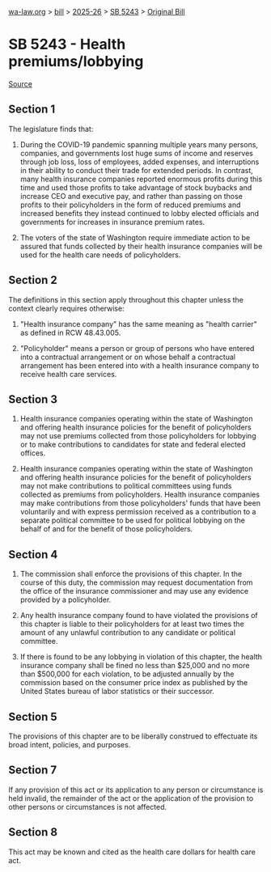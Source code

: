 [wa-law.org](/) > [bill](/bill/) > [2025-26](/bill/2025-26/) > [SB 5243](/bill/2025-26/sb/5243/) > [Original Bill](/bill/2025-26/sb/5243/1/)

# SB 5243 - Health premiums/lobbying

[Source](http://lawfilesext.leg.wa.gov/biennium/2025-26/Pdf/Bills/Senate%20Bills/5243.pdf)

## Section 1
The legislature finds that:

1. During the COVID-19 pandemic spanning multiple years many persons, companies, and governments lost huge sums of income and reserves through job loss, loss of employees, added expenses, and interruptions in their ability to conduct their trade for extended periods. In contrast, many health insurance companies reported enormous profits during this time and used those profits to take advantage of stock buybacks and increase CEO and executive pay, and rather than passing on those profits to their policyholders in the form of reduced premiums and increased benefits they instead continued to lobby elected officials and governments for increases in insurance premium rates.

2. The voters of the state of Washington require immediate action to be assured that funds collected by their health insurance companies will be used for the health care needs of policyholders.

## Section 2
The definitions in this section apply throughout this chapter unless the context clearly requires otherwise:

1. "Health insurance company" has the same meaning as "health carrier" as defined in RCW 48.43.005.

2. "Policyholder" means a person or group of persons who have entered into a contractual arrangement or on whose behalf a contractual arrangement has been entered into with a health insurance company to receive health care services.

## Section 3
1. Health insurance companies operating within the state of Washington and offering health insurance policies for the benefit of policyholders may not use premiums collected from those policyholders for lobbying or to make contributions to candidates for state and federal elected offices.

2. Health insurance companies operating within the state of Washington and offering health insurance policies for the benefit of policyholders may not make contributions to political committees using funds collected as premiums from policyholders. Health insurance companies may make contributions from those policyholders' funds that have been voluntarily and with express permission received as a contribution to a separate political committee to be used for political lobbying on the behalf of and for the benefit of those policyholders.

## Section 4
1. The commission shall enforce the provisions of this chapter. In the course of this duty, the commission may request documentation from the office of the insurance commissioner and may use any evidence provided by a policyholder.

2. Any health insurance company found to have violated the provisions of this chapter is liable to their policyholders for at least two times the amount of any unlawful contribution to any candidate or political committee.

3. If there is found to be any lobbying in violation of this chapter, the health insurance company shall be fined no less than $25,000 and no more than $500,000 for each violation, to be adjusted annually by the commission based on the consumer price index as published by the United States bureau of labor statistics or their successor.

## Section 5
The provisions of this chapter are to be liberally construed to effectuate its broad intent, policies, and purposes.

## Section 7
If any provision of this act or its application to any person or circumstance is held invalid, the remainder of the act or the application of the provision to other persons or circumstances is not affected.

## Section 8
This act may be known and cited as the health care dollars for health care act.
